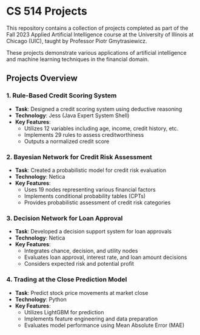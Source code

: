 # CS 514 Projects

This repository contains a collection of projects completed as part of the Fall 2023 Applied Artificial Intelligence course at the University of Illinois at Chicago (UIC), taught by Professor Piotr Gmytrasiewicz. 

These projects demonstrate various applications of artificial intelligence and machine learning techniques in the financial domain.

## Projects Overview

### 1. Rule-Based Credit Scoring System

- **Task**: Designed a credit scoring system using deductive reasoning
- **Technology**: Jess (Java Expert System Shell)
- **Key Features**:
  - Utilizes 12 variables including age, income, credit history, etc.
  - Implements 29 rules to assess creditworthiness
  - Outputs a normalized credit score

### 2. Bayesian Network for Credit Risk Assessment

- **Task**: Created a probabilistic model for credit risk evaluation
- **Technology**: Netica
- **Key Features**:
  - Uses 19 nodes representing various financial factors
  - Implements conditional probability tables (CPTs)
  - Provides probabilistic assessment of credit risk categories

### 3. Decision Network for Loan Approval

- **Task**: Developed a decision support system for loan approvals
- **Technology**: Netica
- **Key Features**:
  - Integrates chance, decision, and utility nodes
  - Evaluates loan approval, interest rate, and loan amount decisions
  - Considers expected risk and potential profit

### 4. Trading at the Close Prediction Model

- **Task**: Predict stock price movements at market close
- **Technology**: Python
- **Key Features**:
  - Utilizes LightGBM for prediction
  - Implements feature engineering and data preparation
  - Evaluates model performance using Mean Absolute Error (MAE)